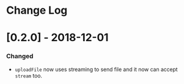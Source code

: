 # Change Log

# [0.2.0] - 2018-12-01

### Changed

 - `uploadFile` now uses streaming to send file and it now can accept `stream` too.

